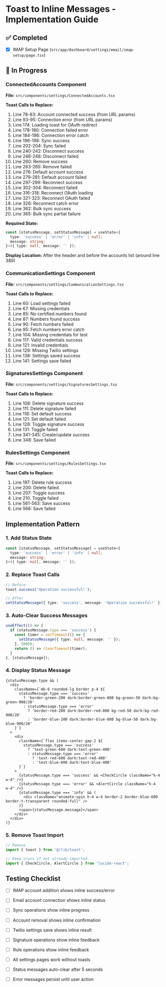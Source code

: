 # Toast to Inline Messages - Implementation Guide

## ✅ Completed
- [x] IMAP Setup Page (`src/app/dashboard/settings/email/imap-setup/page.tsx`)

## 🔄 In Progress

### ConnectedAccounts Component
**File:** `src/components/settings/ConnectedAccounts.tsx`

**Toast Calls to Replace:**
1. Line 78-83: Account connected success (from URL params)
2. Line 93-95: Connection error (from URL params)
3. Line 174: Loading toast for OAuth redirect
4. Line 178-180: Connection failed error
5. Line 184-186: Connection error catch
6. Line 196-198: Sync success
7. Line 202-204: Sync failed
8. Line 240-242: Disconnect success
9. Line 246-248: Disconnect failed
10. Line 260: Remove success
11. Line 263-265: Remove failed
12. Line 276: Default account success
13. Line 279-281: Default account failed
14. Line 297-299: Reconnect success
15. Line 302-304: Reconnect failed
16. Line 316-318: Reconnect OAuth loading
17. Line 321-323: Reconnect OAuth failed
18. Line 326: Reconnect catch error
19. Line 362: Bulk sync success
20. Line 365: Bulk sync partial failure

**Required State:**
```typescript
const [statusMessage, setStatusMessage] = useState<{
  type: 'success' | 'error' | 'info' | null;
  message: string;
}>({ type: null, message: '' });
```

**Display Location:**
After the header and before the accounts list (around line 389)

### CommunicationSettings Component  
**File:** `src/components/settings/CommunicationSettings.tsx`

**Toast Calls to Replace:**
1. Line 60: Load settings failed
2. Line 67: Missing credentials
3. Line 85: No certified numbers found
4. Line 87: Numbers found success
5. Line 90: Fetch numbers failed
6. Line 95: Fetch numbers error catch
7. Line 104: Missing credentials for test
8. Line 117: Valid credentials success
9. Line 121: Invalid credentials
10. Line 129: Missing Twilio settings
11. Line 138: Settings saved success
12. Line 141: Settings save failed

### SignaturesSettings Component
**File:** `src/components/settings/SignaturesSettings.tsx`

**Toast Calls to Replace:**
1. Line 108: Delete signature success
2. Line 111: Delete signature failed
3. Line 118: Set default success
4. Line 121: Set default failed
5. Line 128: Toggle signature success
6. Line 131: Toggle failed
7. Line 341-345: Create/update success
8. Line 348: Save failed

### RulesSettings Component
**File:** `src/components/settings/RulesSettings.tsx`

**Toast Calls to Replace:**
1. Line 197: Delete rule success
2. Line 200: Delete failed
3. Line 207: Toggle success
4. Line 210: Toggle failed
5. Line 561-563: Save success
6. Line 566: Save failed

## Implementation Pattern

### 1. Add Status State
```typescript
const [statusMessage, setStatusMessage] = useState<{
  type: 'success' | 'error' | 'info' | null;
  message: string;
}>({ type: null, message: '' });
```

### 2. Replace Toast Calls
```typescript
// Before
toast.success('Operation successful!');

// After
setStatusMessage({ type: 'success', message: 'Operation successful!' });
```

### 3. Auto-Clear Success Messages
```typescript
useEffect(() => {
  if (statusMessage.type === 'success') {
    const timer = setTimeout(() => {
      setStatusMessage({ type: null, message: '' });
    }, 5000);
    return () => clearTimeout(timer);
  }
}, [statusMessage]);
```

### 4. Display Status Message
```tsx
{statusMessage.type && (
  <div
    className={`mb-6 rounded-lg border p-4 ${
      statusMessage.type === 'success'
        ? 'border-green-200 dark:border-green-800 bg-green-50 dark:bg-green-900/20'
        : statusMessage.type === 'error'
          ? 'border-red-200 dark:border-red-800 bg-red-50 dark:bg-red-900/20'
          : 'border-blue-200 dark:border-blue-800 bg-blue-50 dark:bg-blue-900/20'
    }`}
  >
    <div
      className={`flex items-center gap-2 ${
        statusMessage.type === 'success'
          ? 'text-green-600 dark:text-green-400'
          : statusMessage.type === 'error'
            ? 'text-red-600 dark:text-red-400'
            : 'text-blue-600 dark:text-blue-400'
      }`}
    >
      {statusMessage.type === 'success' && <CheckCircle className="h-4 w-4" />}
      {statusMessage.type === 'error' && <AlertCircle className="h-4 w-4" />}
      {statusMessage.type === 'info' && (
        <div className="animate-spin h-4 w-4 border-2 border-blue-600 border-t-transparent rounded-full" />
      )}
      <span>{statusMessage.message}</span>
    </div>
  </div>
)}
```

### 5. Remove Toast Import
```typescript
// Remove
import { toast } from '@/lib/toast';

// Keep icons if not already imported
import { CheckCircle, AlertCircle } from 'lucide-react';
```

## Testing Checklist
- [ ] IMAP account addition shows inline success/error
- [ ] Email account connection shows inline status
- [ ] Sync operations show inline progress
- [ ] Account removal shows inline confirmation
- [ ] Twilio settings save shows inline result
- [ ] Signature operations show inline feedback
- [ ] Rule operations show inline feedback
- [ ] All settings pages work without toasts
- [ ] Status messages auto-clear after 5 seconds
- [ ] Error messages persist until user action

